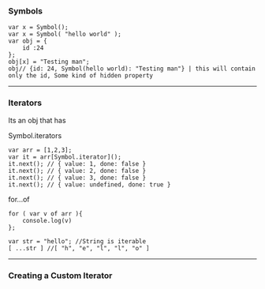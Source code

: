 ### Symbols

	var x = Symbol();
	var x = Symbol( "hello world" );
	var obj = {
		id :24
	};
	obj[x] = "Testing man";
	obj// {id: 24, Symbol(hello world): "Testing man"} | this will contain only the id, Some kind of hidden property


----------

### Iterators

Its an obj that has

Symbol.iterators
	
	var arr = [1,2,3];
	var it = arr[Symbol.iterator]();
	it.next(); // { value: 1, done: false }
	it.next(); // { value: 2, done: false }
	it.next(); // { value: 3, done: false }
	it.next(); // { value: undefined, done: true }

for...of

	for ( var v of arr ){ 
		console.log(v) 
	};

	var str = "hello"; //String is iterable 
	[ ...str ] //[ "h", "e", "l", "l", "o" ]
	
---
### Creating a Custom Iterator


<!--stackedit_data:
eyJoaXN0b3J5IjpbLTgxODE5NDM4Ml19
-->